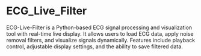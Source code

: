# ECG_Live_Filter
ECG-Live-Filter is a Python-based ECG signal processing and visualization tool with real-time live display. It allows users to load ECG data, apply noise removal filters, and visualize signals dynamically. Features include playback control, adjustable display settings, and the ability to save filtered data.
